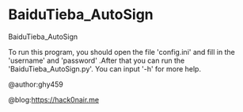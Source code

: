 BaiduTieba_AutoSign
===================

BaiduTieba_AutoSign

To run this program, you should open the file 'config.ini' and fill in the 'username' and 'password' .After that you can run the 'BaiduTieba_AutoSign.py'.
You
 can input '-h' for more help. 

@author:ghy459

@blog:https://hack0nair.me
